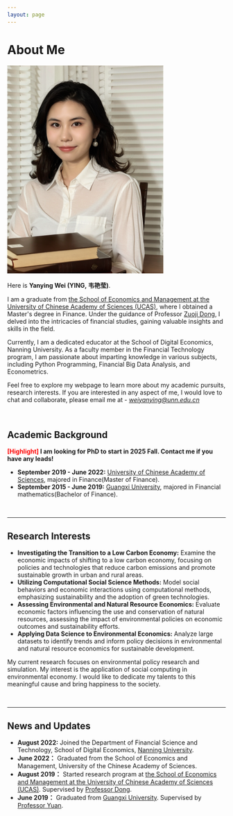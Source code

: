 ```yaml
---
layout: page
---
```


# About Me

<img src="https://github.com/YanyingWei1997/YanyingWei1997.github.io/blob/main/images/yanyingwei3.png?raw=true" class="floatpic" width="360" height="480">


Here is **Yanying Wei (YING, 韦艳莹)**.


I am a graduate from [the School of Economics and Management at the University of Chinese Academy of Sciences (UCAS)](https://sem.ucas.edu.cn/en), where I obtained a Master's degree in Finance. Under the guidance of Professor [Zuoji Dong](https://people.ucas.edu.cn/~dongzuoji?language=en), I delved into the intricacies of financial studies, gaining valuable insights and skills in the field.

Currently, I am a dedicated educator at the School of Digital Economics, Nanning University. As a faculty member in the Financial Technology program, I am passionate about imparting knowledge in various subjects, including Python Programming, Financial Big Data Analysis, and Econometrics. 


Feel free to explore my webpage to learn more about my academic pursuits, research interests. If you are interested in any aspect of me, I would love to chat and collaborate, please email me at - *weiyanying@unn.edu.cn*

<br>

## Academic Background

**<font color='red'>[Highlight]</font> I am looking for PhD to start in 2025 Fall. Contact me if you have any leads!**

- **September 2019 - June 2022:** [University of Chinese Academy of Sciences](https://english.cas.cn/), majored in Finance(Master of Finance).
- **September 2015 - June 2019:** [Guangxi University](https://english.gxu.edu.cn/), majored in Financial mathematics(Bachelor of Finance).


<br>

---

## Research Interests

- **Investigating the Transition to a Low Carbon Economy:** Examine the economic impacts of shifting to a low carbon economy, focusing on policies and technologies that reduce carbon emissions and promote sustainable growth in urban and rural areas.
- **Utilizing Computational Social Science Methods:** Model social behaviors and economic interactions using computational methods, emphasizing sustainability and the adoption of green technologies.
- **Assessing Environmental and Natural Resource Economics:** Evaluate economic factors influencing the use and conservation of natural resources, assessing the impact of environmental policies on economic outcomes and sustainability efforts.
- **Applying Data Science to Environmental Economics:** Analyze large datasets to identify trends and inform policy decisions in environmental and natural resource economics for sustainable development.

My current research focuses on environmental policy research and simulation. My interest is the application of social computing in environmental economy. I would like to dedicate my talents to this meaningful cause and bring happiness to the society.

<br>

---

## News and Updates

- **August 2022:** Joined the Department of Financial Science and Technology, School of Digital Economics, [Nanning University](https://en.unn.edu.cn/).
- **June 2022：** Graduated from the School of Economics and Management, University of the Chinese Academy of Sciences.
- **August 2019：** Started research program at [the School of Economics and Management at the University of Chinese Academy of Sciences (UCAS)](https://sem.ucas.edu.cn/en). Supervised by  [Professor Dong](https://people.ucas.edu.cn/~dongzuoji?language=en).
- **June 2019：** Graduated from [Guangxi University](https://english.gxu.edu.cn/). Supervised by  [Professor Yuan](https://gxcmr.gxu.edu.cn/info/1145/1507.htm).

<br>

